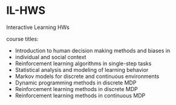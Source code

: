 # IL-HWS
Interactive Learning HWs

course titles:
- Introduction to human decision making methods and biases in
- individual and social context
- Reinforcement learning algorithms in single-step tasks
- Statistical analysis and modeling of learning behavior
- Markov models for discrete and continuous environments
- Dynamic programming methods in discrete MDP
- Reinforcement learning methods in discrete MDP
- Reinforcement learning methods in continuous MDP
